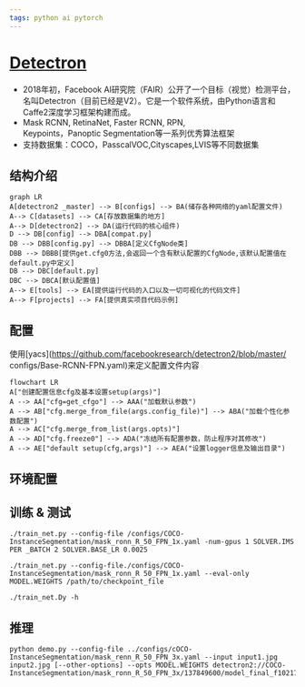 ```yaml
---
tags: python ai pytorch 
---
```


# [Detectron](https://github.com/facebookresearch/detectron2)

- 2018年初，Facebook AI研究院（FAIR）公开了一个目标（视觉）检测平台，名叫Detectron（目前已经是V2）。它是一个软件系统，由Python语言和Caffe2深度学习框架构建而成。
- ﻿﻿Mask RCNN, RetinaNet, Faster RCNN, RPN,  
    Keypoints，Panoptic Segmentation等一系列优秀算法框架
- ﻿﻿支持数据集：COCO，PasscalVOC,Cityscapes,LVIS等不同数据集

## 结构介绍

```mermaid
graph LR
A[detectron2 _master] --> B[configs] --> BA(储存各种网络的yaml配置文件)
A--> C[datasets] --> CA[存放数据集的地方]
A--> D[detectron2] --> DA(运行代码的核心组件)
D --> DB[config] --> DBA[compat.py]
DB --> DBB[config.py] --> DBBA[定义CfgNode类]
DBB --> DBBB[提供get.cfg0方法,会返回一个含有默认配置的CfgNode,该默认配置值在default.py中定义]
DB --> DBC[default.py]
DBC --> DBCA[默认配置值]
A--> E[tools] --> EA[提供运行代码的入口以及一切可视化的代码文件]
A--> F[projects] --> FA[提供真实项目代码示例]
```

## 配置

使用[yacs](https://github.com/facebookresearch/detectron2/blob/master/ configs/Base-RCNN-FPN.yaml)来定义配置文件内容

```mermaid
flowchart LR
A["创建配置信息cfg及基本设置setup(args)"]
A --> AA["cfg=get_cfgo"] --> AAA("加载默认参数")
A --> AB["cfg.merge_from_file(args.config_file)"] --> ABA("加载个性化参数配置")
A --> AC["cfg.merge_from_list(args.opts)"]
A --> AD["cfg.freeze0"] --> ADA("冻结所有配置参数，防止程序对其修改")
A --> AE["default setup(cfg,args)"] --> AEA("设置logger信息及输出目录")
```

## 环境配置

## 训练 & 测试

```shell
./train_net.py -﻿-config-file /configs/COCO-InstanceSegmentation/mask_ronn_R_50_FPN_1x.yaml -num-gpus 1 SOLVER.IMS PER _BATCH 2 SOLVER.BASE_LR 0.0025

./train_net.py --config-file./configs/COCO-InstanceSegmentation/mask_ronn_R 50_FPN_1x.yaml --eval-only MODEL.WEIGHTS /path/to/checkpoint_file

.﻿﻿/train_net.Dy -h
```

## 推理

```shell
python demo.py --config-file ../configs/cOCO-InstanceSegmentation/mask_renn_R_50_FPN_3x.yaml --input input1.jpg input2.jpg [--other-options] --opts MODEL.WEIGHTS detectron2://COCO-InstanceSegmentation/mask_ronn_R_50_FPN_3x/137849600/model_final_f10217.pkl
```












